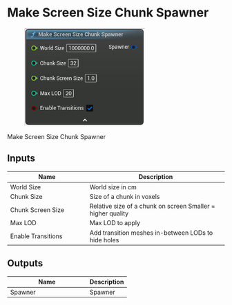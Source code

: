 # Make Screen Size Chunk Spawner

<div align="left" data-full-width="false"><figure><img src="../../../api/Chunk Spawner/Make_Screen_Size_Chunk_Spawner.png" alt=""><figcaption></figcaption></figure></div>

Make Screen Size Chunk Spawner

## Inputs

<table><thead><tr><th width="170">Name</th><th>Description</th></tr></thead><tbody><tr><td>World Size</td><td>World size in cm</td></tr><tr><td>Chunk Size</td><td>Size of a chunk in voxels</td></tr><tr><td>Chunk Screen Size</td><td>Relative size of a chunk on screen Smaller = higher quality</td></tr><tr><td>Max LOD</td><td>Max LOD to apply</td></tr><tr><td>Enable Transitions</td><td>Add transition meshes in-between LODs to hide holes</td></tr></tbody></table>

## Outputs

<table><thead><tr><th width="170">Name</th><th>Description</th></tr></thead><tbody><tr><td>Spawner</td><td>Spawner</td></tr></tbody></table>
